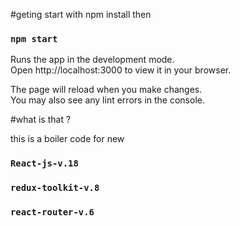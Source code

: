 #geting start with npm install
then
### `npm start`

Runs the app in the development mode.\
Open http://localhost:3000 to view it in your browser.

The page will reload when you make changes.\
You may also see any lint errors in the console.

#what is that ?

this is a boiler code for new 
### `React-js-v.18` 
### `redux-toolkit-v.8`
### `react-router-v.6`
